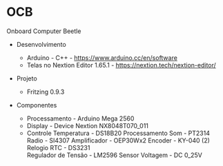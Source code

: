 # OCB
Onboard Computer Beetle 

- Desenvolvimento
  - Arduino - C++			- https://www.arduino.cc/en/software
  - Telas no Nextion Editor 1.65.1	- https://nextion.tech/nextion-editor/
- Projeto 
  - Fritzing 0.9.3

- Componentes
  - Processamento 		- Arduino Mega 2560
  - Display 			- Device Nextion NX8048T070_011
  - Controle 
  	Temperatura 		- DS18B20
	Processamento Som 	- PT2314
  	Radio			- SI4307
	Amplificador		- OEP30Wx2
	Encoder 		- KY-040 (2)
	Relogio RTC		- DS3231 	
	Regulador de Tensão 	- LM2596
	Sensor Voltagem 	- DC 0_25V
